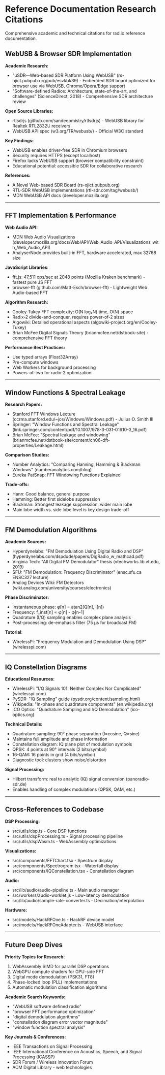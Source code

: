 # Reference Documentation Research Citations

Comprehensive academic and technical citations for rad.io reference documentation.

## WebUSB & Browser SDR Implementation

**Academic Research:**

- "uSDR—Web-based SDR Platform Using WebUSB" (rs-ojict.pubpub.org/pub/esvkbk39) - Embedded SDR board optimized for browser use via WebUSB, Chrome/Opera/Edge support
- "Software-defined Radios: Architecture, state-of-the-art, and challenges" (ScienceDirect, 2018) - Comprehensive SDR architecture review

**Open Source Libraries:**

- rtlsdrjs (github.com/sandeepmistry/rtlsdrjs) - WebUSB library for Realtek RTL2832U receivers
- WebUSB API spec (w3.org/TR/webusb/) - Official W3C standard

**Key Findings:**

- WebUSB enables driver-free SDR in Chromium browsers
- Security requires HTTPS (except localhost)
- Firefox lacks WebUSB support (browser compatibility constraint)
- Educational potential: accessible SDR for collaborative research

**References:**

- A Novel Web-based SDR Board (rs-ojict.pubpub.org)
- RTL-SDR WebUSB implementations (rtl-sdr.com/tag/webusb/)
- MDN WebUSB API docs (developer.mozilla.org)

---

## FFT Implementation & Performance

**Web Audio API:**

- MDN Web Audio Visualizations (developer.mozilla.org/docs/Web/API/Web_Audio_API/Visualizations_with_Web_Audio_API)
- AnalyserNode provides built-in FFT, hardware accelerated, max 32768 size

**JavaScript Libraries:**

- fft.js: 47,511 ops/sec at 2048 points (Mozilla Kraken benchmark) - fastest pure JS FFT
- browser-fft (github.com/Matt-Esch/browser-fft) - Lightweight Web Audio-based FFT

**Algorithm Research:**

- Cooley-Tukey FFT complexity: O(N log₂N) time, O(N) space
- Radix-2 divide-and-conquer, requires power-of-2 sizes
- Algowiki: Detailed operational aspects (algowiki-project.org/en/Cooley-Tukey)
- Brian McFee Digital Signals Theory (brianmcfee.net/dstbook-site) - comprehensive FFT theory

**Performance Best Practices:**

- Use typed arrays (Float32Array)
- Pre-compute windows
- Web Workers for background processing
- Powers-of-two for radix-2 optimization

---

## Window Functions & Spectral Leakage

**Research Papers:**

- Stanford FFT Windows Lecture (ccrma.stanford.edu/~jos/Windows/Windows.pdf) - Julius O. Smith III
- Springer: "Window Functions and Spectral Leakage" (link.springer.com/content/pdf/10.1007/978-3-031-01610-3_16.pdf)
- Brian McFee: "Spectral leakage and windowing" (brianmcfee.net/dstbook-site/content/ch06-dft-properties/Leakage.html)

**Comparison Studies:**

- Number Analytics: "Comparing Hanning, Hamming & Blackman Windows" (numberanalytics.com/blog)
- Eureka PatSnap: FFT Windowing Functions Explained

**Trade-offs:**

- Hann: Good balance, general purpose
- Hamming: Better first sidelobe suppression
- Blackman: Strongest leakage suppression, wider main lobe
- Main lobe width vs. side lobe level is key design trade-off

---

## FM Demodulation Algorithms

**Academic Sources:**

- Hyperdynelabs: "FM Demodulation Using Digital Radio and DSP" (hyperdynelabs.com/dspdude/papers/DigRadio_w_mathcad.pdf)
- Virginia Tech: "All Digital FM Demodulator" thesis (vtechworks.lib.vt.edu, 2019)
- SFU: "FM Demodulation: Frequency Discriminator" (ensc.sfu.ca ENSC327 lecture)
- Analog Devices Wiki: FM Detectors (wiki.analog.com/university/courses/electronics)

**Phase Discriminator:**

- Instantaneous phase: φ[n] = atan2(Q[n], I[n])
- Frequency: f_inst[n] ∝ φ[n] - φ[n-1]
- Quadrature (I/Q) sampling enables complex plane analysis
- Post-processing: de-emphasis filter (75 µs for broadcast FM)

**Tutorial:**

- WirelessPi: "Frequency Modulation and Demodulation Using DSP" (wirelesspi.com)

---

## IQ Constellation Diagrams

**Educational Resources:**

- WirelessPi: "I/Q Signals 101: Neither Complex Nor Complicated" (wirelesspi.com)
- PySDR: "IQ Sampling" guide (pysdr.org/content/sampling.html)
- Wikipedia: "In-phase and quadrature components" (en.wikipedia.org)
- ICO Optics: "Quadrature Sampling and I/Q Demodulation" (ico-optics.org)

**Technical Details:**

- Quadrature sampling: 90° phase separation (I=cosine, Q=sine)
- Maintains full amplitude and phase information
- Constellation diagram: IQ plane plot of modulation symbols
- QPSK: 4 points at 90° intervals (2 bits/symbol)
- 16-QAM: 16 points in grid (4 bits/symbol)
- Diagnostic tool: clusters show noise/distortion

**Signal Processing:**

- Hilbert transform: real to analytic (IQ) signal conversion (panoradio-sdr.de)
- Enables handling of complex modulations (QPSK, QAM, etc.)

---

## Cross-References to Codebase

**DSP Processing:**

- src/utils/dsp.ts - Core DSP functions
- src/utils/dspProcessing.ts - Signal processing pipeline
- src/utils/dspWasm.ts - WebAssembly optimizations

**Visualizations:**

- src/components/FFTChart.tsx - Spectrum display
- src/components/Spectrogram.tsx - Waterfall display
- src/components/IQConstellation.tsx - Constellation diagram

**Audio:**

- src/lib/audio/audio-pipeline.ts - Main audio manager
- src/workers/audio-worklet.js - Low-latency demodulation
- src/lib/audio/sample-rate-converter.ts - Decimation/interpolation

**Hardware:**

- src/models/HackRFOne.ts - HackRF device model
- src/models/HackRFOneAdapter.ts - WebUSB interface

---

## Future Deep Dives

**Priority Topics for Research:**

1. WebAssembly SIMD for parallel DSP operations
2. WebGPU compute shaders for GPU-side FFT
3. Digital mode demodulation (PSK31, FT8)
4. Phase-locked loop (PLL) implementations
5. Automatic modulation classification algorithms

**Academic Search Keywords:**

- "WebUSB software defined radio"
- "browser FFT performance optimization"
- "digital demodulation algorithms"
- "constellation diagram error vector magnitude"
- "window function spectral analysis"

**Key Journals & Conferences:**

- IEEE Transactions on Signal Processing
- IEEE International Conference on Acoustics, Speech, and Signal Processing (ICASSP)
- SDR Forum / Wireless Innovation Forum
- ACM Digital Library - web technologies
